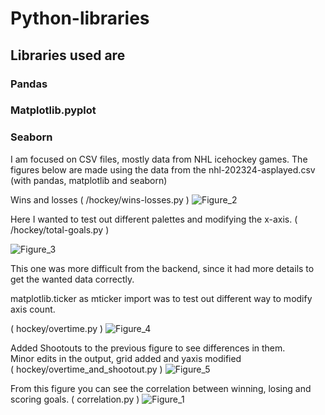 # Python-libraries

## Libraries used are
### Pandas
### Matplotlib.pyplot
### Seaborn

I am focused on CSV files, mostly data from NHL icehockey games.
The figures below are made using the data from the nhl-202324-asplayed.csv (with pandas, matplotlib and seaborn)

Wins and losses ( /hockey/wins-losses.py )
![Figure_2](https://github.com/user-attachments/assets/eaecee3a-e9c7-48ec-b2ff-7a3a15aa5f3a)

Here I wanted to test out different palettes and modifying the x-axis.
( /hockey/total-goals.py )

![Figure_3](https://github.com/user-attachments/assets/158c86d0-1b29-4ef0-9d7c-d103d31b6485)

This one was more difficult from the backend, since it had more details to get the wanted data correctly.  

matplotlib.ticker as mticker import was to test out different way to modify axis count.  

( hockey/overtime.py )
![Figure_4](https://github.com/user-attachments/assets/b6986841-0390-4f8d-977d-595b9fc994e2)

Added Shootouts to the previous figure to see differences in them.  
Minor edits in the output, grid added and yaxis modified  
( hockey/overtime_and_shootout.py )
![Figure_5](https://github.com/user-attachments/assets/12f233cb-32c4-46fe-a8c5-662f19740188)

From this figure you can see the correlation between winning, losing and scoring goals.
( correlation.py )
![Figure_1](https://github.com/user-attachments/assets/8e60b47a-fa68-4a53-9bd2-cdba767a76ce)

